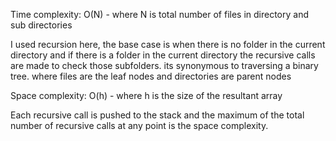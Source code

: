 Time complexity:
O(N) - where N is total number of files in directory and sub directories

I used recursion here, the base case is when there is no folder in the 
current directory and if there is a folder in the current directory the 
recursive calls are made to check those subfolders. its synonymous
to traversing a binary tree. where files are the leaf nodes and directories
are parent nodes

Space complexity:
O(h) - where h is the size of the resultant array

Each recursive call is pushed to the stack and the maximum of the total number of recursive
calls at any point is the space complexity.